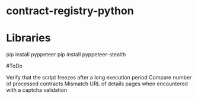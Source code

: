 # contract-registry-python

# Libraries
pip install pyppeteer
pip install pyppeteer-stealth

#ToDo

Verify that the script freezes after a long execution period
Compare number of processed contracts
Mismatch URL of details pages when encountered with a captcha validation